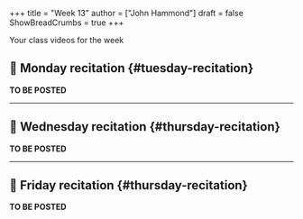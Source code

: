 +++
title = "Week 13"
author = ["John Hammond"]
draft = false
ShowBreadCrumbs = true
+++

Your class videos for the week
<!--more-->


## 🎥 Monday recitation {#tuesday-recitation}

**TO BE POSTED**

---


## 🎥 Wednesday recitation {#thursday-recitation}

**TO BE POSTED**

---


## 🎥 Friday recitation {#thursday-recitation}

**TO BE POSTED**
